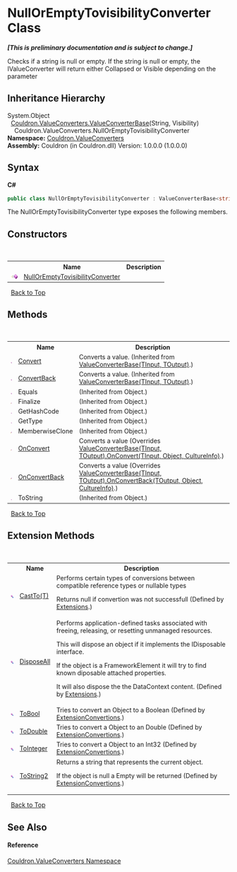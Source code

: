 # NullOrEmptyTovisibilityConverter Class
 _**\[This is preliminary documentation and is subject to change.\]**_

Checks if a string is null or empty. If the string is null or empty, the IValueConverter will return either Collapsed or Visible depending on the parameter


## Inheritance Hierarchy
System.Object<br />&nbsp;&nbsp;<a href="T_Couldron_ValueConverters_ValueConverterBase_2">Couldron.ValueConverters.ValueConverterBase</a>(String, Visibility)<br />&nbsp;&nbsp;&nbsp;&nbsp;Couldron.ValueConverters.NullOrEmptyTovisibilityConverter<br />
**Namespace:**&nbsp;<a href="N_Couldron_ValueConverters">Couldron.ValueConverters</a><br />**Assembly:**&nbsp;Couldron (in Couldron.dll) Version: 1.0.0.0 (1.0.0.0)

## Syntax

**C#**<br />
``` C#
public class NullOrEmptyTovisibilityConverter : ValueConverterBase<string, Visibility>
```

The NullOrEmptyTovisibilityConverter type exposes the following members.


## Constructors
&nbsp;<table><tr><th></th><th>Name</th><th>Description</th></tr><tr><td>![Public method](media/pubmethod.gif "Public method")</td><td><a href="M_Couldron_ValueConverters_NullOrEmptyTovisibilityConverter__ctor">NullOrEmptyTovisibilityConverter</a></td><td /></tr></table>&nbsp;
<a href="#nulloremptytovisibilityconverter-class">Back to Top</a>

## Methods
&nbsp;<table><tr><th></th><th>Name</th><th>Description</th></tr><tr><td>![Public method](media/pubmethod.gif "Public method")</td><td><a href="M_Couldron_ValueConverters_ValueConverterBase_2_Convert">Convert</a></td><td>
Converts a value.
 (Inherited from <a href="T_Couldron_ValueConverters_ValueConverterBase_2">ValueConverterBase(TInput, TOutput)</a>.)</td></tr><tr><td>![Public method](media/pubmethod.gif "Public method")</td><td><a href="M_Couldron_ValueConverters_ValueConverterBase_2_ConvertBack">ConvertBack</a></td><td>
Converts a value.
 (Inherited from <a href="T_Couldron_ValueConverters_ValueConverterBase_2">ValueConverterBase(TInput, TOutput)</a>.)</td></tr><tr><td>![Public method](media/pubmethod.gif "Public method")</td><td>Equals</td><td> (Inherited from Object.)</td></tr><tr><td>![Protected method](media/protmethod.gif "Protected method")</td><td>Finalize</td><td> (Inherited from Object.)</td></tr><tr><td>![Public method](media/pubmethod.gif "Public method")</td><td>GetHashCode</td><td> (Inherited from Object.)</td></tr><tr><td>![Public method](media/pubmethod.gif "Public method")</td><td>GetType</td><td> (Inherited from Object.)</td></tr><tr><td>![Protected method](media/protmethod.gif "Protected method")</td><td>MemberwiseClone</td><td> (Inherited from Object.)</td></tr><tr><td>![Protected method](media/protmethod.gif "Protected method")</td><td><a href="M_Couldron_ValueConverters_NullOrEmptyTovisibilityConverter_OnConvert">OnConvert</a></td><td>
Converts a value
 (Overrides <a href="M_Couldron_ValueConverters_ValueConverterBase_2_OnConvert">ValueConverterBase(TInput, TOutput).OnConvert(TInput, Object, CultureInfo)</a>.)</td></tr><tr><td>![Protected method](media/protmethod.gif "Protected method")</td><td><a href="M_Couldron_ValueConverters_NullOrEmptyTovisibilityConverter_OnConvertBack">OnConvertBack</a></td><td>
Converts a value
 (Overrides <a href="M_Couldron_ValueConverters_ValueConverterBase_2_OnConvertBack">ValueConverterBase(TInput, TOutput).OnConvertBack(TOutput, Object, CultureInfo)</a>.)</td></tr><tr><td>![Public method](media/pubmethod.gif "Public method")</td><td>ToString</td><td> (Inherited from Object.)</td></tr></table>&nbsp;
<a href="#nulloremptytovisibilityconverter-class">Back to Top</a>

## Extension Methods
&nbsp;<table><tr><th></th><th>Name</th><th>Description</th></tr><tr><td>![Public Extension Method](media/pubextension.gif "Public Extension Method")</td><td><a href="M_Couldron_Extensions_CastTo__1">CastTo(T)</a></td><td>
Performs certain types of conversions between compatible reference types or nullable types 

 Returns null if convertion was not successfull
 (Defined by <a href="T_Couldron_Extensions">Extensions</a>.)</td></tr><tr><td>![Public Extension Method](media/pubextension.gif "Public Extension Method")</td><td><a href="M_Couldron_Extensions_DisposeAll">DisposeAll</a></td><td>
Performs application-defined tasks associated with freeing, releasing, or resetting unmanaged resources. 

 This will dispose an object if it implements the IDisposable interface. 

 If the object is a FrameworkElement it will try to find known diposable attached properties. 

 It will also dispose the the DataContext content.
 (Defined by <a href="T_Couldron_Extensions">Extensions</a>.)</td></tr><tr><td>![Public Extension Method](media/pubextension.gif "Public Extension Method")</td><td><a href="M_Couldron_ExtensionConvertions_ToBool">ToBool</a></td><td>
Tries to convert an Object to a Boolean
 (Defined by <a href="T_Couldron_ExtensionConvertions">ExtensionConvertions</a>.)</td></tr><tr><td>![Public Extension Method](media/pubextension.gif "Public Extension Method")</td><td><a href="M_Couldron_ExtensionConvertions_ToDouble">ToDouble</a></td><td>
Tries to convert a Object to an Double
 (Defined by <a href="T_Couldron_ExtensionConvertions">ExtensionConvertions</a>.)</td></tr><tr><td>![Public Extension Method](media/pubextension.gif "Public Extension Method")</td><td><a href="M_Couldron_ExtensionConvertions_ToInteger">ToInteger</a></td><td>
Tries to convert a Object to an Int32
 (Defined by <a href="T_Couldron_ExtensionConvertions">ExtensionConvertions</a>.)</td></tr><tr><td>![Public Extension Method](media/pubextension.gif "Public Extension Method")</td><td><a href="M_Couldron_ExtensionConvertions_ToString2">ToString2</a></td><td>
Returns a string that represents the current object. 

 If the object is null a Empty will be returned
 (Defined by <a href="T_Couldron_ExtensionConvertions">ExtensionConvertions</a>.)</td></tr></table>&nbsp;
<a href="#nulloremptytovisibilityconverter-class">Back to Top</a>

## See Also


#### Reference
<a href="N_Couldron_ValueConverters">Couldron.ValueConverters Namespace</a><br />